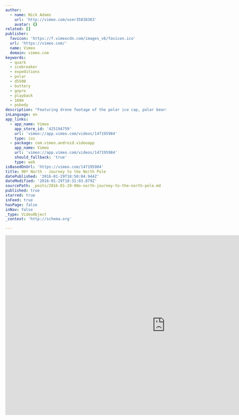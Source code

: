 ```yaml
---
author:
  - name: Nick Adams
    url: 'http://vimeo.com/user35838363'
    avatar: {}
related: []
publisher:
  favicon: 'https://f.vimeocdn.com/images_v6/favicon.ico'
  url: 'https://vimeo.com/'
  name: Vimeo
  domain: vimeo.com
keywords:
  - quark
  - icebreaker
  - expeditions
  - polar
  - d5500
  - buttery
  - gopro
  - playback
  - 160m
  - pobedy
description: "Featuring drone footage of the polar ice cap, polar bears, and incredible icebreaking, come along for the journey as our ship, '50 Let Pobedy' or '50 years of Victory', the worlds largest nuclear powered icebreaker at 160M long and 25,000tn, takes us to the geographic north pole earlier than any planned voyage in history."
inLanguage: en
app_links:
  - app_name: Vimeo
    app_store_id: '425194759'
    url: 'vimeo://app.vimeo.com/videos/147195984'
    type: ios
  - package: com.vimeo.android.videoapp
    app_name: Vimeo
    url: 'vimeo://app.vimeo.com/videos/147195984'
    should_fallback: 'true'
    type: web
isBasedOnUrl: 'https://vimeo.com/147195984'
title: 90º North - Journey to the North Pole
datePublished: '2016-01-29T18:50:04.944Z'
dateModified: '2016-01-29T18:31:03.879Z'
sourcePath: _posts/2016-01-29-90o-north-journey-to-the-north-pole.md
published: true
starred: true
inFeed: true
hasPage: false
inNav: false
_type: VideoObject
_context: 'http://schema.org'

---
```

<iframe src="https://cdn.embedly.com/widgets/media.html?src=https%3A%2F%2Fplayer.vimeo.com%2Fvideo%2F147195984&amp;url=https%3A%2F%2Fvimeo.com%2F147195984&amp;image=http%3A%2F%2Fi.vimeocdn.com%2Fvideo%2F545896244_1280.jpg&amp;key=b7d04c9b404c499eba89ee7072e1c4f7&amp;type=text%2Fhtml&amp;schema=vimeo" width="1000" height="563" scrolling="no" frameborder="0" allowfullscreen="allowfullscreen" style=""></iframe>